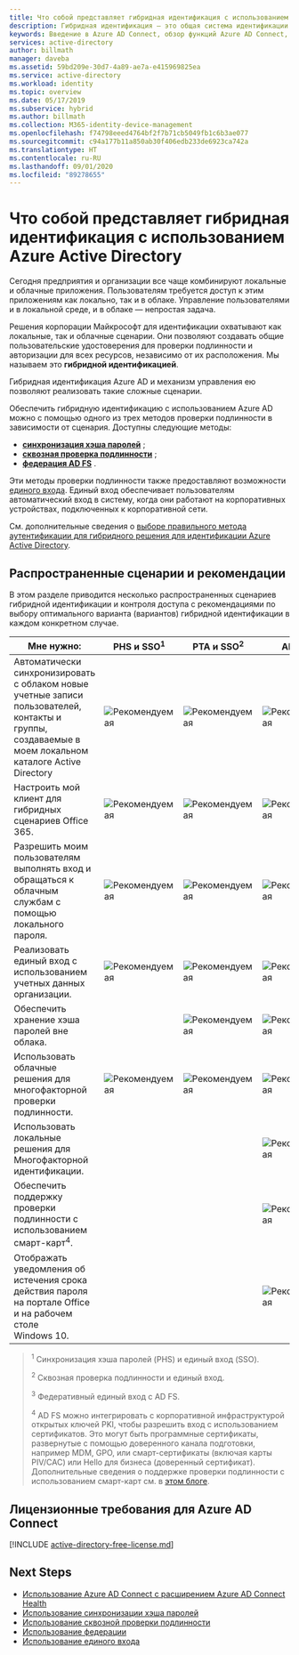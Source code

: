```yaml
---
title: Что собой представляет гибридная идентификация с использованием Azure Active Directory
description: Гибридная идентификация — это общая система идентификации пользователей для аутентификации и авторизации как в локальной среде, так и в облаке.
keywords: Введение в Azure AD Connect, обзор функций Azure AD Connect, что такое Azure AD Connect, установка Аctive Directory.
services: active-directory
author: billmath
manager: daveba
ms.assetid: 59bd209e-30d7-4a89-ae7a-e415969825ea
ms.service: active-directory
ms.workload: identity
ms.topic: overview
ms.date: 05/17/2019
ms.subservice: hybrid
ms.author: billmath
ms.collection: M365-identity-device-management
ms.openlocfilehash: f74798eeed4764bf2f7b71cb5049fb1c6b3ae077
ms.sourcegitcommit: c94a177b11a850ab30f406edb233de6923ca742a
ms.translationtype: HT
ms.contentlocale: ru-RU
ms.lasthandoff: 09/01/2020
ms.locfileid: "89278655"
---
```

# <a name="what-is-hybrid-identity-with-azure-active-directory"></a>Что собой представляет гибридная идентификация с использованием Azure Active Directory

Сегодня предприятия и организации все чаще комбинируют локальные и облачные приложения.  Пользователям требуется доступ к этим приложениям как локально, так и в облаке. Управление пользователями и в локальной среде, и в облаке — непростая задача. 

Решения корпорации Майкрософт для идентификации охватывают как локальные, так и облачные сценарии.  Они позволяют создавать общие пользовательские удостоверения для проверки подлинности и авторизации для всех ресурсов, независимо от их расположения. Мы называем это **гибридной идентификацией**.

Гибридная идентификация Azure AD и механизм управления ею позволяют реализовать такие сложные сценарии.

Обеспечить гибридную идентификацию с использованием Azure AD можно с помощью одного из трех методов проверки подлинности в зависимости от сценария.   Доступны следующие методы: 

- **[синхронизация хэша паролей](whatis-phs.md)** ;  
- **[сквозная проверка подлинности](how-to-connect-pta.md)** ;  
- **[федерация AD FS](whatis-fed.md)** . 

Эти методы проверки подлинности также предоставляют возможности [единого входа](how-to-connect-sso.md).  Единый вход обеспечивает пользователям автоматический вход в систему, когда они работают на корпоративных устройствах, подключенных к корпоративной сети.

См. дополнительные сведения о [выборе правильного метода аутентификации для гибридного решения для идентификации Azure Active Directory](./choose-ad-authn.md). 

## <a name="common-scenarios-and-recommendations"></a>Распространенные сценарии и рекомендации 

В этом разделе приводится несколько распространенных сценариев гибридной идентификации и контроля доступа с рекомендациями по выбору оптимального варианта (вариантов) гибридной идентификации в каждом конкретном случае. 

|Мне нужно:|PHS и SSO<sup>1</sup>| PTA и SSO<sup>2</sup> | AD FS<sup>3</sup>| 
|-----|-----|-----|-----| 
|Автоматически синхронизировать с облаком новые учетные записи пользователей, контакты и группы, создаваемые в моем локальном каталоге Active Directory|![Рекомендуемая](./media/whatis-hybrid-identity/ic195031.png)| ![Рекомендуемая](./media/whatis-hybrid-identity/ic195031.png) |![Рекомендуемая](./media/whatis-hybrid-identity/ic195031.png)| 
|Настроить мой клиент для гибридных сценариев Office 365.|![Рекомендуемая](./media/whatis-hybrid-identity/ic195031.png)| ![Рекомендуемая](./media/whatis-hybrid-identity/ic195031.png) |![Рекомендуемая](./media/whatis-hybrid-identity/ic195031.png)| 
|Разрешить моим пользователям выполнять вход и обращаться к облачным службам с помощью локального пароля.|![Рекомендуемая](./media/whatis-hybrid-identity/ic195031.png)| ![Рекомендуемая](./media/whatis-hybrid-identity/ic195031.png) |![Рекомендуемая](./media/whatis-hybrid-identity/ic195031.png)| 
|Реализовать единый вход с использованием учетных данных организации.|![Рекомендуемая](./media/whatis-hybrid-identity/ic195031.png)| ![Рекомендуемая](./media/whatis-hybrid-identity/ic195031.png) |![Рекомендуемая](./media/whatis-hybrid-identity/ic195031.png)|  
|Обеспечить хранение хэша паролей вне облака.| |![Рекомендуемая](./media/whatis-hybrid-identity/ic195031.png)|![Рекомендуемая](./media/whatis-hybrid-identity/ic195031.png)| 
|Использовать облачные решения для многофакторной проверки подлинности.|![Рекомендуемая](./media/whatis-hybrid-identity/ic195031.png)|![Рекомендуемая](./media/whatis-hybrid-identity/ic195031.png)|![Рекомендуемая](./media/whatis-hybrid-identity/ic195031.png)| 
|Использовать локальные решения для Многофакторной идентификации.| | |![Рекомендуемая](./media/whatis-hybrid-identity/ic195031.png)| 
|Обеспечить поддержку проверки подлинности с использованием смарт-карт<sup>4</sup>.| | |![Рекомендуемая](./media/whatis-hybrid-identity/ic195031.png)| 
|Отображать уведомления об истечения срока действия пароля на портале Office и на рабочем столе Windows 10.| | |![Рекомендуемая](./media/whatis-hybrid-identity/ic195031.png)| 

> <sup>1</sup> Синхронизация хэша паролей (PHS) и единый вход (SSO). 
> 
> <sup>2</sup> Сквозная проверка подлинности и единый вход.  
> 
> <sup>3</sup> Федеративный единый вход с AD FS.  
>  
> <sup>4</sup> AD FS можно интегрировать с корпоративной инфраструктурой открытых ключей PKI, чтобы разрешить вход с использованием сертификатов. Это могут быть программные сертификаты, развернутые с помощью доверенного канала подготовки, например MDM, GPO, или смарт-сертификаты (включая карты PIV/CAC) или Hello для бизнеса (доверенный сертификат). Дополнительные сведения о поддержке проверки подлинности с использованием смарт-карт см. в [этом блоге](/archive/blogs/samueld/adfs-certauth-aad-o365). 
> 

## <a name="license-requirements-for-using-azure-ad-connect"></a>Лицензионные требования для Azure AD Connect

[!INCLUDE [active-directory-free-license.md](../../../includes/active-directory-free-license.md)]

## <a name="next-steps"></a>Next Steps 

- [Использование Azure AD Connect с расширением Azure AD Connect Health](whatis-azure-ad-connect.md) 
- [Использование синхронизации хэша паролей](whatis-phs.md) 
- [Использование сквозной проверки подлинности](how-to-connect-pta.md) 
- [Использование федерации](whatis-fed.md) 
- [Использование единого входа](how-to-connect-sso.md)